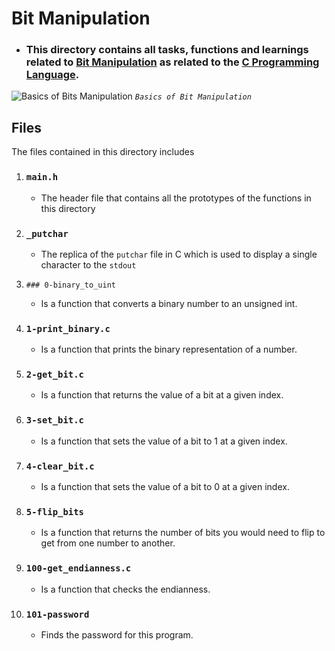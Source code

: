 # Bit Manipulation
+ ### This directory contains all tasks, functions and learnings related to [Bit Manipulation](https://en.wikipedia.org/wiki/Bitwise_operations_in_C) as related to the  [C Programming Language](https://en.wikipedia.org/wiki/C_(programming_language)).

![Basics of Bits Manipulation](https://he-s3.s3.amazonaws.com/media/uploads/cb985c2.png)
			_`Basics of Bit Manipulation`_

## Files
The files contained in this directory includes

1. ### `main.h`
    + The header file that contains all the prototypes of the functions in this directory

2. ### `_putchar`
    + The replica of the `putchar` file in C which is used to display a single character to the `stdout`

3. `### 0-binary_to_uint`
    + Is a function that converts a binary number to an unsigned int.

4. ### `1-print_binary.c`
    + Is a function that prints the binary representation of a number.

5. ### `2-get_bit.c`
    + Is a function that returns the value of a bit at a given index.

6. ### `3-set_bit.c`
    + Is a function that sets the value of a bit to 1 at a given index.

7. ### `4-clear_bit.c`
    + Is a function that sets the value of a bit to 0 at a given index.

8. ### `5-flip_bits`
    + Is a function that returns the number of bits you would need to flip to get from one number to another.

9. ### `100-get_endianness.c`
    + Is a function that checks the endianness.

10. ### `101-password`
    + Finds the password for this program.
